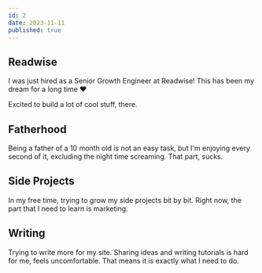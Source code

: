 ```yaml
---
id: 2
date: 2023-11-11
published: true
---
```


## Readwise

I was just hired as a Senior Growth Engineer at Readwise! This has been my dream for a long time ❤️

Excited to build a lot of cool stuff, there.

## Fatherhood

Being a father of a 10 month old is not an easy task, but I'm enjoying every second
of it, excluding the night time screaming. That part, sucks.

## Side Projects

In my free time, trying to grow my side projects bit by bit. Right now, the part that I need to learn is marketing.

## Writing

Trying to write more for my site. Sharing ideas and writing tutorials is hard for me, feels uncomfortable.
That means it is exactly what I need to do.
